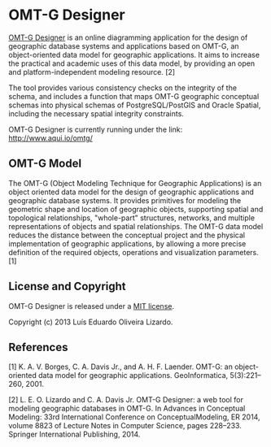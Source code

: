 OMT-G Designer
==============

[OMT-G Designer](http://www.aqui.io/omtg/) is an online diagramming application for the design of geographic database systems and applications based on OMT-G, an object-oriented data model for geographic applications. It aims to increase the practical and academic uses of this data model, by providing an open and platform-independent modeling resource. [2]

The tool provides various consistency checks on the integrity of the schema, and includes a function that maps OMT-G geographic conceptual schemas into physical schemas of PostgreSQL/PostGIS and Oracle Spatial, including the necessary spatial integrity constraints. 


OMT-G Designer is currently running under the link: http://www.aqui.io/omtg/



OMT-G Model
-----------

The OMT-G (Object Modeling Technique for Geographic Applications) is an object oriented data model for the design of geographic applications and geographic database systems. It provides primitives for modeling the geometric shape and location of geographic objects, supporting spatial and topological relationships, "whole-part" structures, networks, and multiple representations of objects and spatial relationships. The OMT-G data model reduces the distance between the conceptual project and the physical implementation of geographic applications, by allowing a more precise definition of the required objects, operations and visualization parameters. [1]



License and Copyright
---------------------

OMT-G Designer is released under a [MIT license](LICENSE).

Copyright (c) 2013 Luís Eduardo Oliveira Lizardo.



References
----------

[1] K. A. V. Borges, C. A. Davis Jr., and A. H. F. Laender. OMT-G: an object-oriented data model for geographic applications. GeoInformatica, 5(3):221–260, 2001.

[2] L. E. O. Lizardo and C. A. Davis Jr. OMT-G Designer: a web tool for modeling geographic databases in OMT-G. In Advances in Conceptual Modeling: 33rd International Conference on ConceptualModeling, ER 2014, volume 8823 of Lecture Notes in Computer Science, pages 228–233. Springer International Publishing, 2014.